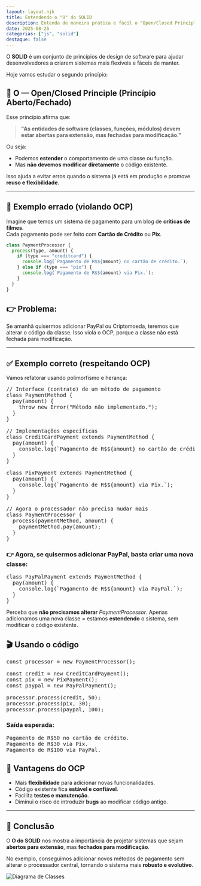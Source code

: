 ```yaml
---
layout: layout.njk
title: Entendendo o "O" do SOLID
description: Entenda de maneira prática e fácil o "Open/Closed Principle"
date: 2025-08-26
categorias: ["js", "solid"]
destaque: false
---
```


O **SOLID** é um conjunto de princípios de design de software para ajudar desenvolvedores a criarem sistemas mais flexíveis e fáceis de manter.  

Hoje vamos estudar o segundo princípio:  

## 🔹 O — Open/Closed Principle (Princípio Aberto/Fechado)

Esse princípio afirma que:

> **"As entidades de software (classes, funções, módulos) devem estar abertas para extensão, mas fechadas para modificação."**

Ou seja:  
- Podemos **estender** o comportamento de uma classe ou função.  
- Mas **não devemos modificar diretamente** o código existente.  

Isso ajuda a evitar erros quando o sistema já está em produção e promove **reuso e flexibilidade**.

---

## 🚫 Exemplo errado (violando OCP)

Imagine que temos um sistema de pagamento para um blog de **críticas de filmes**.  
Cada pagamento pode ser feito com **Cartão de Crédito** ou **Pix**.

```js
class PaymentProcessor {
  process(type, amount) {
    if (type === "creditcard") {
      console.log(`Pagamento de R$${amount} no cartão de crédito.`);
    } else if (type === "pix") {
      console.log(`Pagamento de R$${amount} via Pix.`);
    }
  }
}
```

## 👉 Problema:
Se amanhã quisermos adicionar PayPal ou Criptomoeda, teremos que alterar o código da classe.
Isso viola o OCP, porque a classe não está fechada para modificação.

---

## ✅ Exemplo correto (respeitando OCP)

Vamos refatorar usando polimorfismo e herança:

<pre>
// Interface (contrato) de um método de pagamento
class PaymentMethod {
  pay(amount) {
    throw new Error("Método não implementado.");
  }
}

// Implementações específicas
class CreditCardPayment extends PaymentMethod {
  pay(amount) {
    console.log(`Pagamento de R$${amount} no cartão de crédito.`);
  }
}

class PixPayment extends PaymentMethod {
  pay(amount) {
    console.log(`Pagamento de R$${amount} via Pix.`);
  }
}

// Agora o processador não precisa mudar mais
class PaymentProcessor {
  process(paymentMethod, amount) {
    paymentMethod.pay(amount);
  }
}
</pre>

### 👉 Agora, se quisermos adicionar PayPal, basta criar uma nova classe:

<pre>
class PayPalPayment extends PaymentMethod {
  pay(amount) {
    console.log(`Pagamento de R$${amount} via PayPal.`);
  }
}
</pre>

Perceba que **não precisamos alterar** _PaymentProcessor_.
Apenas adicionamos uma nova classe = estamos **estendendo** o sistema, sem modificar o código existente.


## 🎬 Usando o código

<pre>
const processor = new PaymentProcessor();

const credit = new CreditCardPayment();
const pix = new PixPayment();
const paypal = new PayPalPayment();

processor.process(credit, 50);
processor.process(pix, 30);
processor.process(paypal, 100);
</pre>

### Saída esperada:

<pre>
Pagamento de R$50 no cartão de crédito.
Pagamento de R$30 via Pix.
Pagamento de R$100 via PayPal.
</pre>

## 📌 Vantagens do OCP

- Mais **flexibilidade** para adicionar novas funcionalidades.  
- Código existente fica **estável e confiável**.  
- Facilita **testes e manutenção**.  
- Diminui o risco de introduzir **bugs** ao modificar código antigo.  

---

## 🚀 Conclusão

O **O do SOLID** nos mostra a importância de projetar sistemas que sejam **abertos para extensão**, mas **fechados para modificação**.  

No exemplo, conseguimos adicionar novos métodos de pagamento sem alterar o processador central, tornando o sistema mais **robusto e evolutivo**.  

![Diagrama de Classes](../../public/img/diagrama-classes-solid-o.png "Diagrama de Classes")
